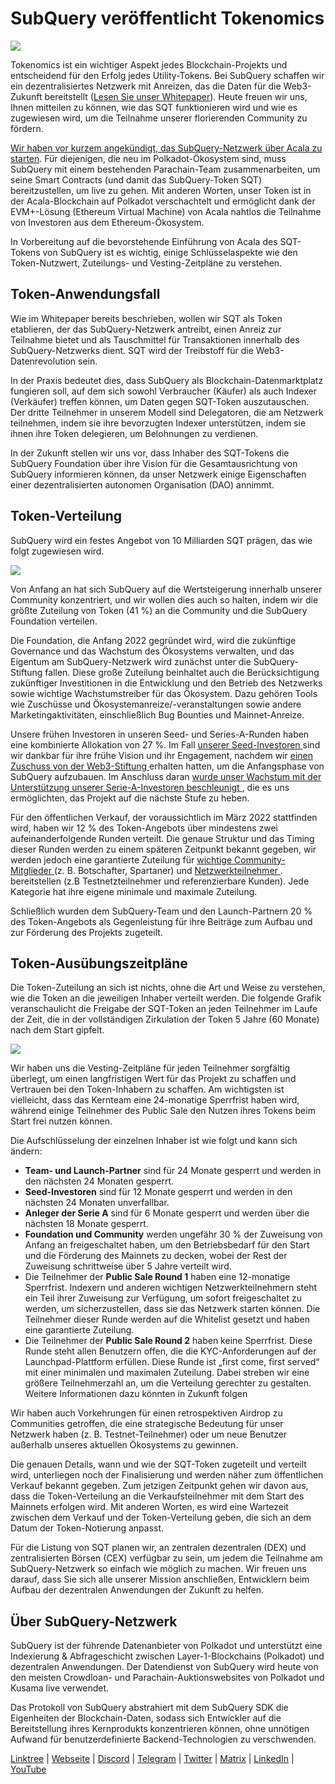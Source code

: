 # SubQuery veröffentlicht Tokenomics

![](https://miro.medium.com/max/1400/1*e42FM0TsNgOM3VacoctOzQ.png)

Tokenomics ist ein wichtiger Aspekt jedes Blockchain-Projekts und entscheidend für den Erfolg jedes Utility-Tokens. Bei SubQuery schaffen wir ein dezentralisiertes Netzwerk mit Anreizen, das die Daten für die Web3-Zukunft bereitstellt ([Lesen Sie unser Whitepaper](https://static.subquery.network/whitepaper.pdf)).  Heute freuen wir uns, Ihnen mitteilen zu können, wie das SQT funktionieren wird und wie es zugewiesen wird, um die Teilnahme unserer florierenden Community zu fördern.

[Wir haben vor kurzem angekündigt, das SubQuery-Netzwerk über Acala zu starten](https://subquery.medium.com/the-subquery-network-to-launch-on-acala-decentralising-polkadots-leading-data-indexing-service-8203d686128e). Für diejenigen, die neu im Polkadot-Ökosystem sind, muss SubQuery mit einem bestehenden Parachain-Team zusammenarbeiten, um seine Smart Contracts (und damit das SubQuery-Token SQT) bereitzustellen, um live zu gehen. Mit anderen Worten, unser Token ist in der Acala-Blockchain auf Polkadot verschachtelt und ermöglicht dank der EVM+-Lösung (Ethereum Virtual Machine) von Acala nahtlos die Teilnahme von Investoren aus dem Ethereum-Ökosystem.

In Vorbereitung auf die bevorstehende Einführung von Acala des SQT-Tokens von SubQuery ist es wichtig, einige Schlüsselaspekte wie den Token-Nutzwert, Zuteilungs- und Vesting-Zeitpläne zu verstehen.

## Token-Anwendungsfall

Wie im Whitepaper bereits beschrieben, wollen wir SQT als Token etablieren, der das SubQuery-Netzwerk antreibt, einen Anreiz zur Teilnahme bietet und als Tauschmittel für Transaktionen innerhalb des SubQuery-Netzwerks dient. SQT wird der Treibstoff für die Web3-Datenrevolution sein.

In der Praxis bedeutet dies, dass SubQuery als Blockchain-Datenmarktplatz fungieren soll, auf dem sich sowohl Verbraucher (Käufer) als auch Indexer (Verkäufer) treffen können, um Daten gegen SQT-Token auszutauschen. Der dritte Teilnehmer in unserem Modell sind Delegatoren, die am Netzwerk teilnehmen, indem sie ihre bevorzugten Indexer unterstützen, indem sie ihnen ihre Token delegieren, um Belohnungen zu verdienen.

In der Zukunft stellen wir uns vor, dass Inhaber des SQT-Tokens die SubQuery Foundation über ihre Vision für die Gesamtausrichtung von SubQuery informieren können, da unser Netzwerk einige Eigenschaften einer dezentralisierten autonomen Organisation (DAO) annimmt.

## Token-Verteilung

SubQuery wird ein festes Angebot von 10 Milliarden SQT prägen, das wie folgt zugewiesen wird.

![](https://miro.medium.com/max/1400/0*eG2TM3J0NZDaT14m)

Von Anfang an hat sich SubQuery auf die Wertsteigerung innerhalb unserer Community konzentriert, und wir wollen dies auch so halten, indem wir die größte Zuteilung von Token (41 %) an die Community und die SubQuery Foundation verteilen.

Die Foundation, die Anfang 2022 gegründet wird, wird die zukünftige Governance und das Wachstum des Ökosystems verwalten, und das Eigentum am SubQuery-Netzwerk wird zunächst unter die SubQuery-Stiftung fallen. Diese große Zuteilung beinhaltet auch die Berücksichtigung zukünftiger Investitionen in die Entwicklung und den Betrieb des Netzwerks sowie wichtige Wachstumstreiber für das Ökosystem. Dazu gehören Tools wie Zuschüsse und Ökosystemanreize/-veranstaltungen sowie andere Marketingaktivitäten, einschließlich Bug Bounties und Mainnet-Anreize.

Unsere frühen Investoren in unseren Seed- und Series-A-Runden haben eine kombinierte Allokation von 27 %. Im Fall [ unserer Seed-Investoren ](https://subquery.medium.com/subquery-raises-1-8m-seed-round-for-future-expansion-3348c1f2a931) sind wir dankbar für ihre frühe Vision und ihr Engagement, nachdem wir [ einen Zuschuss von der Web3-Stiftung ](https://subquery.medium.com/subquery-delivers-its-open-source-sdk-following-a-web3-foundation-grant-20da26ae87f) erhalten hatten, um die Anfangsphase von SubQuery aufzubauen. Im Anschluss daran [ wurde unser Wachstum mit der Unterstützung unserer Serie-A-Investoren beschleunigt ](https://subquery.medium.com/series-a-1abed6c1c2af), die es uns ermöglichten, das Projekt auf die nächste Stufe zu heben.

Für den öffentlichen Verkauf, der voraussichtlich im März 2022 stattfinden wird, haben wir 12 % des Token-Angebots über mindestens zwei aufeinanderfolgende Runden verteilt. Die genaue Struktur und das Timing dieser Runden werden zu einem späteren Zeitpunkt bekannt gegeben, wir werden jedoch eine garantierte Zuteilung für [ wichtige Community-Mitglieder ](https://subquery.medium.com/introducing-the-subquery-ambassador-program-aa82613ab804) (z. B. Botschafter, Spartaner) und [ Netzwerkteilnehmer ](https://subquery.medium.com/subquery-extends-invitation-to-indexing-community-348fb2f589e1) . bereitstellen (z.B Testnetzteilnehmer und referenzierbare Kunden). Jede Kategorie hat ihre eigene minimale und maximale Zuteilung.

Schließlich wurden dem SubQuery-Team und den Launch-Partnern 20 % des Token-Angebots als Gegenleistung für ihre Beiträge zum Aufbau und zur Förderung des Projekts zugeteilt.

## Token-Ausübungszeitpläne

Die Token-Zuteilung an sich ist nichts, ohne die Art und Weise zu verstehen, wie die Token an die jeweiligen Inhaber verteilt werden. Die folgende Grafik veranschaulicht die Freigabe der SQT-Token an jeden Teilnehmer im Laufe der Zeit, die in der vollständigen Zirkulation der Token 5 Jahre (60 Monate) nach dem Start gipfelt.

![](https://miro.medium.com/max/1400/0*mfIBkH4SjFZgGuIq)

Wir haben uns die Vesting-Zeitpläne für jeden Teilnehmer sorgfältig überlegt, um einen langfristigen Wert für das Projekt zu schaffen und Vertrauen bei den Token-Inhabern zu schaffen. Am wichtigsten ist vielleicht, dass das Kernteam eine 24-monatige Sperrfrist haben wird, während einige Teilnehmer des Public Sale den Nutzen ihres Tokens beim Start frei nutzen können.

Die Aufschlüsselung der einzelnen Inhaber ist wie folgt und kann sich ändern:

-  **Team- und Launch-Partner** sind für 24 Monate gesperrt und werden in den nächsten 24 Monaten gesperrt.
-  **Seed-Investoren** sind für 12 Monate gesperrt und werden in den nächsten 24 Monaten unverfallbar.
-  **Anleger der Serie A** sind für 6 Monate gesperrt und werden über die nächsten 18 Monate gesperrt.
-  **Foundation und Community** werden ungefähr 30 % der Zuweisung von Anfang an freigeschaltet haben, um den Betriebsbedarf für den Start und die Förderung des Mainnets zu decken, wobei der Rest der Zuweisung schrittweise über 5 Jahre verteilt wird.
-  Die Teilnehmer der **Public Sale Round 1** haben eine 12-monatige Sperrfrist. Indexern und anderen wichtigen Netzwerkteilnehmern steht ein Teil ihrer Zuweisung zur Verfügung, um sofort freigeschaltet zu werden, um sicherzustellen, dass sie das Netzwerk starten können. Die Teilnehmer dieser Runde werden auf die Whitelist gesetzt und haben eine garantierte Zuteilung.
-  Die Teilnehmer der **Public Sale Round 2** haben keine Sperrfrist. Diese Runde steht allen Benutzern offen, die die KYC-Anforderungen auf der Launchpad-Plattform erfüllen. Diese Runde ist „first come, first served“ mit einer minimalen und maximalen Zuteilung. Dabei streben wir eine größere Teilnehmerzahl an, um die Verteilung gerechter zu gestalten. Weitere Informationen dazu könnten in Zukunft folgen

Wir haben auch Vorkehrungen für einen retrospektiven Airdrop zu Communities getroffen, die eine strategische Bedeutung für unser Netzwerk haben (z. B. Testnet-Teilnehmer) oder um neue Benutzer außerhalb unseres aktuellen Ökosystems zu gewinnen.

Die genauen Details, wann und wie der SQT-Token zugeteilt und verteilt wird, unterliegen noch der Finalisierung und werden näher zum öffentlichen Verkauf bekannt gegeben. Zum jetzigen Zeitpunkt gehen wir davon aus, dass die Token-Verteilung an die Verkaufsteilnehmer mit dem Start des Mainnets erfolgen wird. Mit anderen Worten, es wird eine Wartezeit zwischen dem Verkauf und der Token-Verteilung geben, die sich an dem Datum der Token-Notierung anpasst.

Für die Listung von SQT planen wir, an zentralen dezentralen (DEX) und zentralisierten Börsen (CEX) verfügbar zu sein, um jedem die Teilnahme am SubQuery-Netzwerk so einfach wie möglich zu machen. Wir freuen uns darauf, dass Sie sich alle unserer Mission anschließen, Entwicklern beim Aufbau der dezentralen Anwendungen der Zukunft zu helfen.

## Über SubQuery-Netzwerk

SubQuery ist der führende Datenanbieter von Polkadot und unterstützt eine Indexierung & Abfrageschicht zwischen Layer-1-Blockchains (Polkadot) und dezentralen Anwendungen. Der Datendienst von SubQuery wird heute von den meisten Crowdloan- und Parachain-Auktionswebsites von Polkadot und Kusama live verwendet.

Das Protokoll von SubQuery abstrahiert mit dem SubQuery SDK die Eigenheiten der Blockchain-Daten, sodass sich Entwickler auf die Bereitstellung ihres Kernprodukts konzentrieren können, ohne unnötigen Aufwand für benutzerdefinierte Backend-Technologien zu verschwenden.

​​​​[Linktree](https://linktr.ee/subquerynetwork) | [Webseite](https://subquery.network/) | [Discord](https://discord.com/invite/78zg8aBSMG) | [Telegram](https://t.me/subquerynetwork) | [Twitter](https://twitter.com/subquerynetwork) | [Matrix](https://matrix.to/#/#subquery:matrix.org) | [LinkedIn](https://www.linkedin.com/company/subquery) | [YouTube](https://www.youtube.com/channel/UCi1a6NUUjegcLHDFLr7CqLw)
